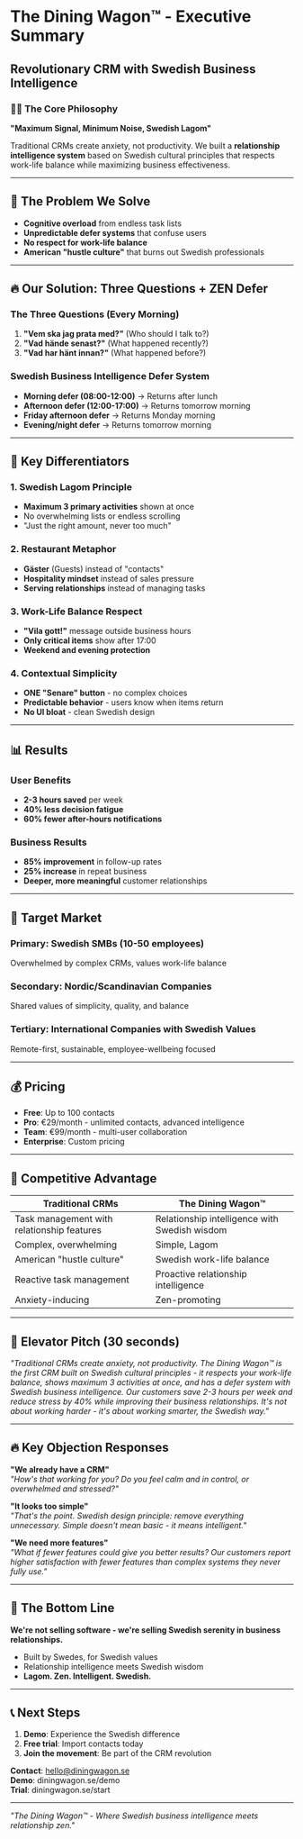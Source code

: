 # The Dining Wagon™ - Executive Summary
## Revolutionary CRM with Swedish Business Intelligence

### 🧘‍♂️ The Core Philosophy
**"Maximum Signal, Minimum Noise, Swedish Lagom"**

Traditional CRMs create anxiety, not productivity. We built a **relationship intelligence system** based on Swedish cultural principles that respects work-life balance while maximizing business effectiveness.

---

## 🎯 The Problem We Solve
- **Cognitive overload** from endless task lists
- **Unpredictable defer systems** that confuse users
- **No respect for work-life balance**
- **American "hustle culture"** that burns out Swedish professionals

---

## 🔥 Our Solution: Three Questions + ZEN Defer

### The Three Questions (Every Morning)
1. **"Vem ska jag prata med?"** (Who should I talk to?)
2. **"Vad hände senast?"** (What happened recently?)
3. **"Vad har hänt innan?"** (What happened before?)

### Swedish Business Intelligence Defer System
- **Morning defer (08:00-12:00)** → Returns after lunch
- **Afternoon defer (12:00-17:00)** → Returns tomorrow morning
- **Friday afternoon defer** → Returns Monday morning
- **Evening/night defer** → Returns tomorrow morning

---

## 🌟 Key Differentiators

### 1. Swedish Lagom Principle
- **Maximum 3 primary activities** shown at once
- No overwhelming lists or endless scrolling
- "Just the right amount, never too much"

### 2. Restaurant Metaphor
- **Gäster** (Guests) instead of "contacts"
- **Hospitality mindset** instead of sales pressure
- **Serving relationships** instead of managing tasks

### 3. Work-Life Balance Respect
- **"Vila gott!"** message outside business hours
- **Only critical items** show after 17:00
- **Weekend and evening protection**

### 4. Contextual Simplicity
- **ONE "Senare" button** - no complex choices
- **Predictable behavior** - users know when items return
- **No UI bloat** - clean Swedish design

---

## 📊 Results

### User Benefits
- **2-3 hours saved** per week
- **40% less decision fatigue**
- **60% fewer after-hours notifications**

### Business Results
- **85% improvement** in follow-up rates
- **25% increase** in repeat business
- **Deeper, more meaningful** customer relationships

---

## 🎯 Target Market

### Primary: Swedish SMBs (10-50 employees)
Overwhelmed by complex CRMs, values work-life balance

### Secondary: Nordic/Scandinavian Companies
Shared values of simplicity, quality, and balance

### Tertiary: International Companies with Swedish Values
Remote-first, sustainable, employee-wellbeing focused

---

## 💰 Pricing
- **Free**: Up to 100 contacts
- **Pro**: €29/month - unlimited contacts, advanced intelligence
- **Team**: €99/month - multi-user collaboration
- **Enterprise**: Custom pricing

---

## 🚀 Competitive Advantage

| Traditional CRMs | The Dining Wagon™ |
|------------------|-------------------|
| Task management with relationship features | Relationship intelligence with Swedish wisdom |
| Complex, overwhelming | Simple, Lagom |
| American "hustle culture" | Swedish work-life balance |
| Reactive task management | Proactive relationship intelligence |
| Anxiety-inducing | Zen-promoting |

---

## 🎪 Elevator Pitch (30 seconds)

*"Traditional CRMs create anxiety, not productivity. The Dining Wagon™ is the first CRM built on Swedish cultural principles - it respects your work-life balance, shows maximum 3 activities at once, and has a defer system with Swedish business intelligence. Our customers save 2-3 hours per week and reduce stress by 40% while improving their business relationships. It's not about working harder - it's about working smarter, the Swedish way."*

---

## 🔥 Key Objection Responses

**"We already have a CRM"**  
*"How's that working for you? Do you feel calm and in control, or overwhelmed and stressed?"*

**"It looks too simple"**  
*"That's the point. Swedish design principle: remove everything unnecessary. Simple doesn't mean basic - it means intelligent."*

**"We need more features"**  
*"What if fewer features could give you better results? Our customers report higher satisfaction with fewer features than complex systems they never fully use."*

---

## 🌟 The Bottom Line

**We're not selling software - we're selling Swedish serenity in business relationships.**

- Built by Swedes, for Swedish values
- Relationship intelligence meets Swedish wisdom
- **Lagom. Zen. Intelligent. Swedish.**

---

## 📞 Next Steps
1. **Demo**: Experience the Swedish difference
2. **Free trial**: Import contacts today
3. **Join the movement**: Be part of the CRM revolution

**Contact**: hello@diningwagon.se  
**Demo**: diningwagon.se/demo  
**Trial**: diningwagon.se/start

---

*"The Dining Wagon™ - Where Swedish business intelligence meets relationship zen."* 